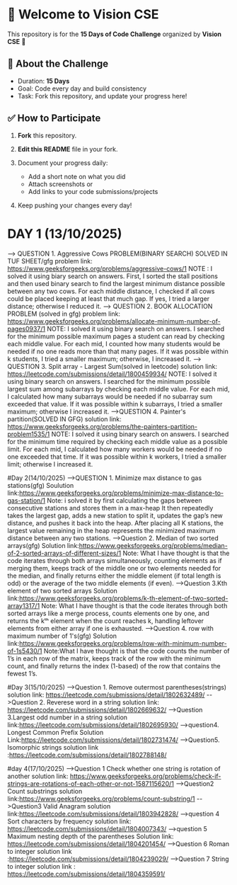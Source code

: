 # 👋 Welcome to Vision CSE  

This repository is for the **15 Days of Code Challenge** organized by **Vision CSE** 🚀  

## 📌 About the Challenge
- Duration: **15 Days**
- Goal: Code every day and build consistency  
- Task: Fork this repository, and update your progress here!  

## ✅ How to Participate
1. **Fork** this repository.  
2. **Edit this README** file in your fork.  
3. Document your progress daily:  
   - Add a short note on what you did  
   - Attach screenshots or  
   - Add links to your code submissions/projects  

4. Keep pushing your changes every day!

  # DAY 1 (13/10/2025)
  --> QUESTION 1. Aggressive Cows PROBLEM(BINARY SEARCH) SOLVED IN TUF SHEET/gfg
   problem link: https://www.geeksforgeeks.org/problems/aggressive-cows/1
   NOTE : I solved it using biary search on answers. First, I sorted the stall positions and then used binary search to find the largest minimum distance possible between any two cows. For each middle distance,     I checked if all cows could be placed keeping at least that much gap. If yes, I tried a larger distance; otherwise I reduced it.
  --> QUESTION 2. BOOK ALLOCATION PROBLEM (solved in gfg)
   problem link: https://www.geeksforgeeks.org/problems/allocate-minimum-number-of-pages0937/1
   NOTE: I solved it using binary search on answers. I searched for the minimum possible maximum pages a student can read by checking each middle value. For each mid, I counted how many students would be needed     if no one reads more than that many pages. If it was possible within k students, I tried a smaller maximum; otherwise, I increased it.
   --> QUESTION 3. Split array - Largest Sum(solved in leetcode)
   solution link: https://leetcode.com/submissions/detail/1800459934/
   NOTE: I solved it using binary search on answers. I searched for the minimum possible largest sum among subarrays by checking each middle value. For each mid, I calculated how many subarrays would be needed      if no subarray sum exceeded that value. If it was possible within k subarrays, I tried a smaller maximum; otherwise I increased it.
   -->QUESTION 4. Painter's partition(SOLVED IN GFG)
   solution link: https://www.geeksforgeeks.org/problems/the-painters-partition-problem1535/1
   NOTE: I solved it using binary search on answers. I searched for the minimum time required by checking each middle value as a possible limit. For each mid, I calculated how many workers would be needed if no     one exceeded that time. If it was possible within k workers, I tried a smaller limit; otherwise I increased it.

#Day 2(14/10/2025)
-->QUESTION 1. Minimize max distance to gas stations(gfg)
Soulution link:https://www.geeksforgeeks.org/problems/minimize-max-distance-to-gas-station/1
Note: i solved it by first calculating  the gaps between consecutive stations and stores them in a max-heap It then repeatedly takes the largest gap, adds a new station to split it, updates the gap’s new distance, and pushes it back into the heap. After placing all K stations, the largest value remaining in the heap represents the minimized maximum distance between any two stations.
-->Question 2. Median of two sorted arrays(gfg)
Solution link:https://www.geeksforgeeks.org/problems/median-of-2-sorted-arrays-of-different-sizes/1
Note: What I have thought is that the code iterates through both arrays simultaneously, counting elements as if merging them, keeps track of the middle one or two elements needed for the median, and finally returns either the middle element (if total length is odd) or the average of the two middle elements (if even).
-->Question 3.Kth element of two sorted arrays
Solution link:https://www.geeksforgeeks.org/problems/k-th-element-of-two-sorted-array1317/1
Note: What I have thought is that the code iterates through both sorted arrays like a merge process, counts elements one by one, and returns the kᵗʰ element when the count reaches k, handling leftover elements from either array if one is exhausted.
-->Question 4. row with maximum number of 1's(gfg)
Solution link:https://www.geeksforgeeks.org/problems/row-with-minimum-number-of-1s5430/1
Note:What I have thought is that the code counts the number of 1’s in each row of the matrix, keeps track of the row with the minimum count, and finally returns the index (1-based) of the row that contains the fewest 1’s.

#Day 3(15/10/2025)
-->Question 1. Remove outermost parentheses(strings)
solution link: https://leetcode.com/submissions/detail/1802632489/
-->Question 2. Reverese word in a string 
solution link: https://leetcode.com/submissions/detail/1802669632/
-->Question 3.Largest odd number in a string
solution link:https://leetcode.com/submissions/detail/1802695930/
-->question4. Longest Common Prefix 
Solution Link:https://leetcode.com/submissions/detail/1802731474/
-->Question5. Isomorphic strings
solution link :https://leetcode.com/submissions/detail/1802788148/

#day 4(17/10/2025)
-->Question 1 Check whether one string is rotation of another
solution link: https://www.geeksforgeeks.org/problems/check-if-strings-are-rotations-of-each-other-or-not-1587115620/1
-->Question2 Count substrings
solution link:https://www.geeksforgeeks.org/problems/count-substring/1
-->Question3 Valid Anagram
solution link:https://leetcode.com/submissions/detail/1803942828/
-->question 4 Sort characters by frequency
solution link: https://leetcode.com/submissions/detail/1804007343/
-->question 5 Maximum nesting depth of the parentheses
Solution link: https://leetcode.com/submissions/detail/1804201454/
-->Question 6 Roman to integer
solution link :https://leetcode.com/submissions/detail/1804239029/
-->Question 7 String to integer
solution link : https://leetcode.com/submissions/detail/1804359591/

   



    
